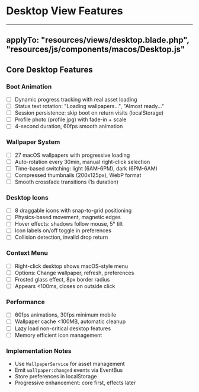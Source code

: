 # Desktop View Features

---
applyTo: "resources/views/desktop.blade.php", "resources/js/components/macos/Desktop.js"
---

## Core Desktop Features

### Boot Animation
- [ ] Dynamic progress tracking with real asset loading
- [ ] Status text rotation: "Loading wallpapers...", "Almost ready..."
- [ ] Session persistence: skip boot on return visits (localStorage)
- [ ] Profile photo (profile.jpg) with fade-in + scale
- [ ] 4-second duration, 60fps smooth animation

### Wallpaper System
- [ ] 27 macOS wallpapers with progressive loading
- [ ] Auto-rotation every 30min, manual right-click selection
- [ ] Time-based switching: light (6AM-6PM), dark (6PM-6AM)
- [ ] Compressed thumbnails (200x125px), WebP format
- [ ] Smooth crossfade transitions (1s duration)

### Desktop Icons
- [ ] 8 draggable icons with snap-to-grid positioning
- [ ] Physics-based movement, magnetic edges
- [ ] Hover effects: shadows follow mouse, 5° tilt
- [ ] Icon labels on/off toggle in preferences
- [ ] Collision detection, invalid drop return

### Context Menu
- [ ] Right-click desktop shows macOS-style menu
- [ ] Options: Change wallpaper, refresh, preferences
- [ ] Frosted glass effect, 8px border radius
- [ ] Appears <100ms, closes on outside click

### Performance
- [ ] 60fps animations, 30fps minimum mobile
- [ ] Wallpaper cache <100MB, automatic cleanup
- [ ] Lazy load non-critical desktop features
- [ ] Memory efficient icon management

### Implementation Notes
- Use `WallpaperService` for asset management
- Emit `wallpaper:changed` events via EventBus
- Store preferences in localStorage
- Progressive enhancement: core first, effects later